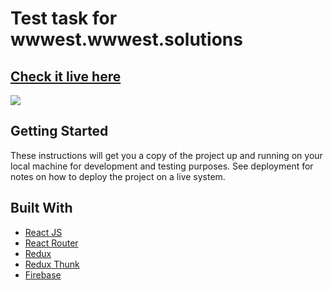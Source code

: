 # Test task for wwwest.wwwest.solutions

## [Check it live here](https://react-test-task-60bb0.firebaseapp.com/)

<img src="https://i.imgur.com/f6AQsuQ.jpg">

## Getting Started

These instructions will get you a copy of the project up and running on your local machine for development and testing purposes. See deployment for notes on how to deploy the project on a live system.

## Built With

- [React JS](https://reactjs.org/)
- [React Router](https://github.com/ReactTraining/react-router)
- [Redux](https://redux.js.org/)
- [Redux Thunk](https://github.com/reduxjs/redux-thunk)
- [Firebase](https://firebase.google.com/)
